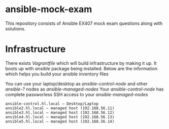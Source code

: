 # ansible-mock-exam

This repository consists of Ansible EX407 mock exam questions along with solutions. 

# Infrastructure

There exists *Vagrantfile* which will build infrastructure by making it up. It boots up with *ansible* package being installed.
Below are the information which helps you build your ansible inventory files

You can use your laptop/desktop as *ansible-control-node* and other *ansible-?* nodes as *ansible-managed-nodes*
Your *ansible-control-node* has complete passworless SSH access to your *ansible-managed-nodes*

```
ansible-control.hl.local – Desktop/Laptop
ansible2.hl.local – managed host (192.168.56.11)
ansible3.hl.local – managed host (192.168.56.12)
ansible4.hl.local – managed host (192.168.56.13)
ansible5.hl.local – managed host (192.168.56.14)
```
